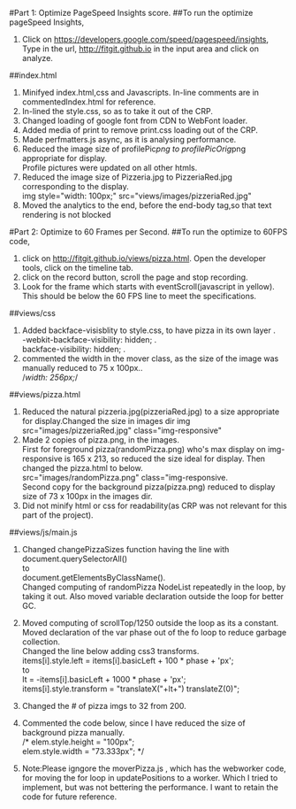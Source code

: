 #Part 1: Optimize PageSpeed Insights score.
##To run the optimize pageSpeed Insights,
1. Click on https://developers.google.com/speed/pagespeed/insights, Type in the url, http://fitgit.github.io in the input area and click on analyze.

##index.html
1. Minifyed index.html,css and Javascripts. In-line comments are in commentedIndex.html for reference.
2. In-lined the style.css, so as to take it out of the CRP.
3. Changed loading of google font from CDN to WebFont loader.<br>
      <!--link href="//fonts.googleapis.com/css?family=Open+Sans:400,700" rel="stylesheet" -->
4. Added media of print to remove print.css loading out of the CRP.
5. Made perfmatters.js async, as it is analysing performance.
6. Reduced the image size of profilePic*png to profilePicOrig*png appropriate for display.<br>Profile pictures were updated on all other htmls.
7. Reduced the image size  of Pizzeria.jpg to PizzeriaRed.jpg corresponding to the display.<br>
      img style="width: 100px;" src="views/images/pizzeriaRed.jpg"
8. Moved the analytics to the end, before the end-body tag,so that text rendering is not blocked

#Part 2: Optimize to 60 Frames per Second.
##To run the optimize to 60FPS code,
1.  click on http://fitgit.github.io/views/pizza.html. Open the developer tools, click on the timeline tab.
2.  click on the record button, scroll the page and stop recording.
3.  Look for the frame which starts with eventScroll(javascript in yellow). This should be below the 60 FPS line to meet the specifications.
   
##views/css

1. Added backface-visisblity to style.css, to have pizza in its own layer .<br>
   -webkit-backface-visibility: hidden; .<br>
    backface-visibility: hidden; .<br>
2. commented the width in the mover class, as the size of the image was manually reduced to 75 x 100px..<br>
    /*width: 256px;*/

##views/pizza.html

1. Reduced the natural pizzeria.jpg(pizzeriaRed.jpg) to a size appropriate for display.Changed the size in images dir
   img src="images/pizzeriaRed.jpg" class="img-responsive" 
2. Made 2 copies of pizza.png, in the images.<br>
    First for foreground pizza(randomPizza.png) who's max display on img-responsive is 165 x 213, so reduced the size ideal      for display. Then changed the pizza.html to below.<br>
      src="images/randomPizza.png" class="img-responsive.<br>
    Second copy for the background pizza(pizza.png) reduced to display size of 73 x 100px in the images dir.
3.  Did not minify html or css for readability(as CRP was not relevant for this part of the project).              

##views/js/main.js

1.  Changed changePizzaSizes function having the line with document.querySelectorAll()<br> to<br> document.getElementsByClassName().<br>Changed computing of randomPizza NodeList repeatedly in the loop, by taking it out. Also moved variable declaration outside the loop for better GC.
2.  Moved computing of scrollTop/1250 outside the loop as its a constant.<br>Moved declaration of the var phase out of the       fo loop to reduce garbage collection.<br>
    Changed the line below adding css3 transforms.<br>
    items[i].style.left = items[i].basicLeft + 100 * phase + 'px'; <br>
    to<br>
    lt = -items[i].basicLeft + 1000 * phase + 'px';<br>
    items[i].style.transform = "translateX("+lt+") translateZ(0)";<br>
    
3. Changed the # of pizza imgs to 32 from 200.
4. Commented the code below, since I have reduced the size of background pizza manually.<br>
   /* elem.style.height = "100px";<br>
    elem.style.width = "73.333px"; */<br>
5.  Note:Please igngore the  moverPizza.js , which has the webworker code, for moving the for loop in updatePositions to a       worker. Which I tried to implement, but was not bettering the performance. I want to retain the code for future              reference.
